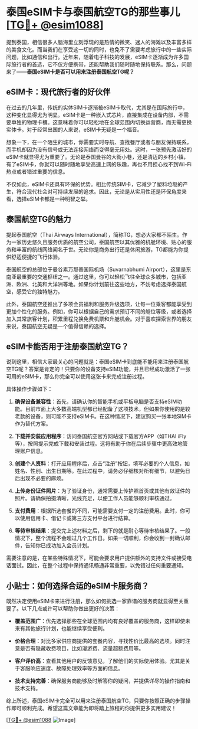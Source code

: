 # 泰国eSIM卡与泰国航空TG的那些事儿[[TG💪+ @esim1088](https://t.me/s/esim1088)]

提到泰国，相信很多人脑海里立刻浮现的是热情的微笑、迷人的海滩以及丰富多样的美食文化。而当我们在享受这一切的同时，也免不了需要考虑旅行中的一些实际问题，比如通信和出行。近年来，随着电子科技的发展，eSIM卡逐渐成为许多国际旅行者的首选，它不仅方便携带，还能帮助我们随时随地保持联系。那么，问题来了——**泰国eSIM卡是否可以用来注册泰国航空TG呢？**

## eSIM卡：现代旅行者的好伙伴

在过去的几年里，传统的实体SIM卡逐渐被eSIM卡取代，尤其是在国际旅行中，这种变化显得尤为明显。eSIM卡是一种嵌入式芯片，直接集成在设备内部，不需要单独的物理卡槽。这意味着你可以轻松地在全球范围内切换运营商，而无需更换实体卡。对于经常出国的人来说，eSIM卡无疑是一个福音。

想象一下，在一个陌生的城市，你需要实时导航、查找餐厅或者与朋友保持联系，而手机却因为没有信号或无法连接网络而变得毫无用处。这时，一张预先激活好的eSIM卡就显得尤为重要了。无论是泰国曼谷的大街小巷，还是清迈的乡村小镇，有了eSIM卡，你就可以随时随地享受高速上网的乐趣，再也不用担心找不到Wi-Fi热点或者错过重要的信息。

不仅如此，eSIM卡还具有环保的优势。相比传统SIM卡，它减少了塑料垃圾的产生，符合现代社会对可持续发展的追求。因此，无论是从实用性还是环保角度来看，选择eSIM卡都是一种明智之举。

## 泰国航空TG的魅力

提起泰国航空（Thai Airways International），简称TG，想必大家都不陌生。作为一家历史悠久且服务优质的航空公司，泰国航空以其优雅的机舱环境、贴心的服务和丰富的航线网络闻名于世。无论你是商务出行还是休闲旅游，TG都能为你提供舒适便捷的飞行体验。

泰国航空的总部位于曼谷素万那普国际机场（Suvarnabhumi Airport），这里是东南亚最重要的交通枢纽之一。通过这里，你可以轻松飞往全球众多城市，包括亚洲、欧洲、北美和大洋洲等地。如果你计划前往这些地方，不妨考虑选择泰国航空，感受它的独特魅力。

此外，泰国航空还推出了多项会员福利和服务升级选项，让每一位乘客都能享受到更加个性化的服务。例如，你可以根据自己的需求预订不同的舱位等级，或者选择加入其常旅客计划，积累里程兑换免费机票和升舱机会。对于喜欢探索世界的朋友来说，泰国航空无疑是一个值得信赖的选择。

## eSIM卡能否用于注册泰国航空TG？

说到这里，相信大家最关心的问题就是：泰国eSIM卡到底能不能用来注册泰国航空TG呢？答案是肯定的！只要你的设备支持eSIM功能，并且已经成功激活了一张可用的eSIM卡，那么你完全可以使用这张卡来完成注册过程。

具体操作步骤如下：

1. **确保设备兼容性**：首先，请确认你的智能手机或平板电脑是否支持eSIM功能。目前市面上大多数高端机型都已经配备了这项技术，但如果你使用的是较老款的设备，则可能不支持eSIM卡。在这种情况下，建议购买一张本地SIM卡作为替代方案。

2. **下载并安装应用程序**：访问泰国航空官方网站或下载官方APP（如THAI iFly等），按照提示完成下载和安装过程。这将有助于你在后续步骤中更高效地管理账户信息。

3. **创建个人资料**：打开应用程序后，点击“注册”按钮，填写必要的个人信息，如姓名、性别、出生日期等。在此过程中，请务必仔细核对所有细节，以避免日后出现不必要的麻烦。

4. **上传身份证件照片**：为了验证身份，通常需要上传护照首页或其他有效证件的照片。请确保拍摄清晰，光线充足，以便工作人员能够顺利审核通过。

5. **支付费用**：根据所选套餐的不同，可能需要支付一定的注册费用。此时，你可以使用信用卡、借记卡或第三方支付平台进行结算。

6. **等待审核结果**：提交完上述材料之后，剩下的就是耐心等待审核结果了。一般情况下，整个流程不会超过几个工作日。如果一切顺利，你会收到一封确认邮件，告知你已成功加入会员计划。

需要注意的是，在某些特殊情况下，可能会要求用户提供额外的支持文件或接受电话面试。因此，在整个过程中保持通讯畅通非常重要，以免错过任何重要通知。

## 小贴士：如何选择合适的eSIM卡服务商？

既然决定使用eSIM卡来进行注册，那么如何挑选一家靠谱的服务商就显得至关重要了。以下几点或许可以帮助你做出更好的决策：

- **覆盖范围广**：优先选择那些在全球范围内均有良好覆盖的服务商，这样即使未来有其他旅行计划，也能继续享受便利。
  
- **价格合理**：对比多家供应商提供的套餐内容，寻找性价比最高的选项。同时注意是否有隐藏收费项目，比如漫游费、流量超额费用等。

- **客户评价高**：查看其他用户的反馈意见，了解他们的实际使用体验。尤其是关于客服响应速度、故障处理效率等方面的信息。

- **技术支持完善**：确保服务商能够及时解答你的疑问，并提供详尽的操作指南和技术支持。

综上所述，泰国eSIM卡完全可以用来注册泰国航空TG，只要你按照正确的步骤操作即可顺利完成。希望这篇文章能为即将踏上旅程的你提供更多实用建议！

[[TG💪+ @esim1088](https://t.me/s/esim1088) ![Image](https://i.postimg.cc/4NQfJmqS/Snipaste-2025-05-13-00-14-12.png)]